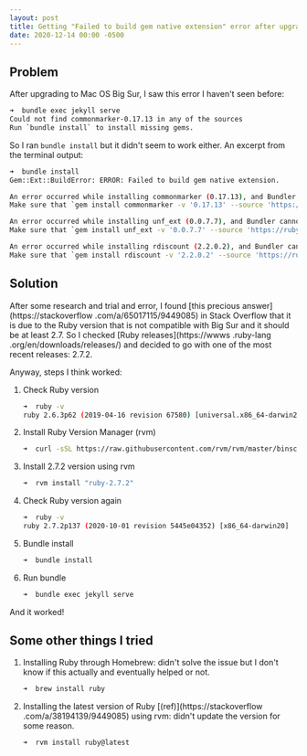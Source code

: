 ```yaml
---
layout: post
title: Getting "Failed to build gem native extension" error after upgrading to Mac OS Big Sur
date: 2020-12-14 00:00 -0500
---
```


## Problem

After upgrading to Mac OS Big Sur, I saw this error I haven't seen before:
```bash
➜  bundle exec jekyll serve
Could not find commonmarker-0.17.13 in any of the sources
Run `bundle install` to install missing gems.
```

So I ran `bundle install` but it didn't seem to work either. An excerpt from the terminal output:
```bash
➜  bundle install
Gem::Ext::BuildError: ERROR: Failed to build gem native extension.

An error occurred while installing commonmarker (0.17.13), and Bundler cannot continue.
Make sure that `gem install commonmarker -v '0.17.13' --source 'https://rubygems.org/'` succeeds before bundling.

An error occurred while installing unf_ext (0.0.7.7), and Bundler cannot continue.
Make sure that `gem install unf_ext -v '0.0.7.7' --source 'https://rubygems.org/'` succeeds before bundling.

An error occurred while installing rdiscount (2.2.0.2), and Bundler cannot continue.
Make sure that `gem install rdiscount -v '2.2.0.2' --source 'https://rubygems.org/'` succeeds before bundling.
```


## Solution

After some research and trial and error, I found [this precious answer](https://stackoverflow
.com/a/65017115/9449085) in Stack Overflow that it is due to the Ruby version that is not compatible with Big
Sur and it should be at least 2.7. So I
checked [Ruby releases](https://wwws
.ruby-lang
.org/en/downloads/releases/) and decided to go with one of the most recent releases: 2.7.2.

Anyway, steps I think worked:

1. Check Ruby version
    ```bash
    ➜  ruby -v
    ruby 2.6.3p62 (2019-04-16 revision 67580) [universal.x86_64-darwin20]
    ```
2. Install Ruby Version Manager (rvm)
    ```bash
    ➜  curl -sSL https://raw.githubusercontent.com/rvm/rvm/master/binscripts/rvm-installer | bash -s stable
    ```
3. Install 2.7.2 version using rvm
    ```bash
    ➜  rvm install "ruby-2.7.2"
    ```
4. Check Ruby version again
    ```bash
    ➜  ruby -v
    ruby 2.7.2p137 (2020-10-01 revision 5445e04352) [x86_64-darwin20]
    ```
5. Bundle install
    ```bash
    ➜  bundle install
    ```
6. Run bundle
    ```bash
    ➜  bundle exec jekyll serve
    ```

And it worked!


## Some other things I tried

1. Installing Ruby through Homebrew: didn't solve the issue but I don't know if this actually and eventually helped or 
not.

    ```bash
    ➜  brew install ruby
    ```

2. Installing the latest version of Ruby [(ref)](https://stackoverflow
.com/a/38194139/9449085) using rvm: didn't update the version
 for some reason.

    ```bash
    ➜  rvm install ruby@latest
    ```
